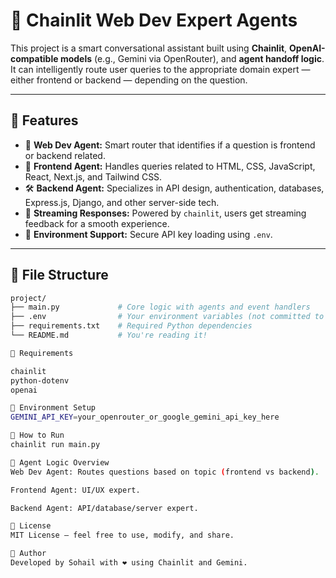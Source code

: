 # 🤖 Chainlit Web Dev Expert Agents

This project is a smart conversational assistant built using **Chainlit**, **OpenAI-compatible models** (e.g., Gemini via OpenRouter), and **agent handoff logic**. It can intelligently route user queries to the appropriate domain expert — either frontend or backend — depending on the question.

---

## 🚀 Features

- 🧠 **Web Dev Agent:** Smart router that identifies if a question is frontend or backend related.
- 🎨 **Frontend Agent:** Handles queries related to HTML, CSS, JavaScript, React, Next.js, and Tailwind CSS.
- 🛠️ **Backend Agent:** Specializes in API design, authentication, databases, Express.js, Django, and other server-side tech.
- 🔄 **Streaming Responses:** Powered by `chainlit`, users get streaming feedback for a smooth experience.
- 🔐 **Environment Support:** Secure API key loading using `.env`.

---

## 📁 File Structure

```bash
project/
├── main.py             # Core logic with agents and event handlers
├── .env                # Your environment variables (not committed to Git)
├── requirements.txt    # Required Python dependencies
└── README.md           # You're reading it!

🧩 Requirements

chainlit
python-dotenv
openai

🔑 Environment Setup
GEMINI_API_KEY=your_openrouter_or_google_gemini_api_key_here

🧪 How to Run
chainlit run main.py

🤝 Agent Logic Overview
Web Dev Agent: Routes questions based on topic (frontend vs backend).

Frontend Agent: UI/UX expert.

Backend Agent: API/database/server expert.

📜 License
MIT License — feel free to use, modify, and share.

👤 Author
Developed by Sohail with ❤️ using Chainlit and Gemini.

